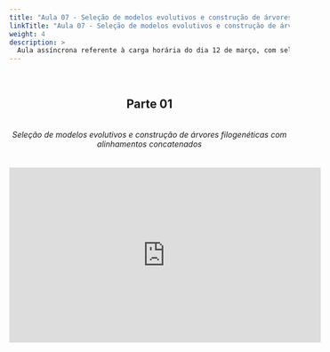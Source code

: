 ```yaml
---
title: "Aula 07 - Seleção de modelos evolutivos e construção de árvores filogenéticas com alinhamentos concatenados"
linkTitle: "Aula 07 - Seleção de modelos evolutivos e construção de árvores filogenéticas com alinhamentos concatenados"
weight: 4
description: >
  Aula assíncrona referente à carga horária do dia 12 de março, com seleção de modelos evolutivos e construção de árvores filogenéticas com alinhamentos concatenados
---
```


<br>
<div align="center">
<h2>Parte 01</h2>
<br>
<i>Seleção de modelos evolutivos e construção de árvores filogenéticas com alinhamentos concatenados</i>
<br><br><br>
<iframe width="560" height="315" src="https://www.youtube.com/embed/38YjxNb6r08" frameborder="0" allow="accelerometer; autoplay; clipboard-write; encrypted-media; gyroscope; picture-in-picture" allowfullscreen></iframe>
<br><br>

</div>